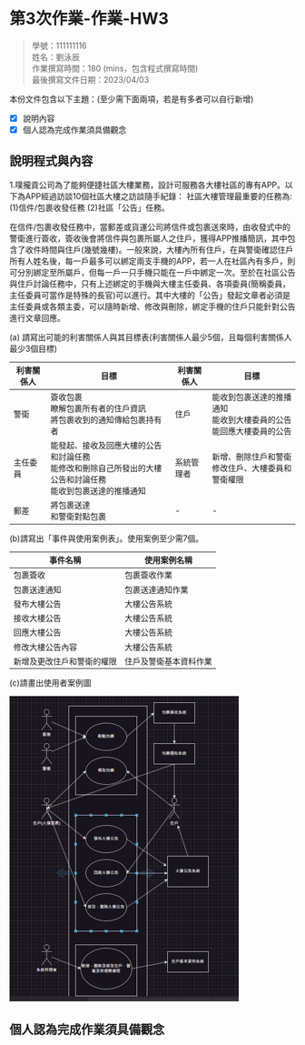 # 第3次作業-作業-HW3
>
>學號：111111116
><br />
>姓名：劉泳辰
><br />
>作業撰寫時間：180 (mins，包含程式撰寫時間)
><br />
>最後撰寫文件日期：2023/04/03
>

本份文件包含以下主題：(至少需下面兩項，若是有多者可以自行新增)
- [x] 說明內容
- [x] 個人認為完成作業須具備觀念

## 說明程式與內容

1.噗攏貢公司為了能夠便捷社區大樓業務，設計可服務各大樓社區的專有APP。以下為APP經過訪談10個社區大樓之訪談隨手紀錄：
社區大樓管理最重要的任務為:
(1)信件/包裹收發任務
(2)社區「公告」任務。

在信件/包裹收發任務中，當郵差或貨運公司將信件或包裹送來時，由收發式中的警衛進行簽收，簽收後會將信件與包裹所屬人之住戶，獲得APP推播簡訊，其中包含了收件時間與住戶(幾號幾樓)。一般來說，大樓內所有住戶，在與警衛確認住戶所有人姓名後，每一戶最多可以綁定兩支手機的APP，若一人在社區內有多戶，則可分別綁定至所屬戶，但每一戶一只手機只能在一戶中綁定一次。至於在社區公告與住戶討論任務中，只有上述綁定的手機與大樓主任委員、各項委員(簡稱委員，主任委員可當作是特殊的⻑官)可以進行。其中大樓的「公告」發起文章者必須是主任委員或各類主委，可以隨時新增、修改與刪除，綁定手機的住戶只能針對公告進行文章回應。

(a) 請寫出可能的利害關係人與其目標表(利害關係人最少5個，且每個利害關係人最少3個目標)

| 利害關係人 |目標| 利害關係人 |目標|
|--------|-------------|--------|-------------|
|警衛|簽收包裹<br>瞭解包裹所有者的住戶資訊<br>將包裹收到的通知傳給包裹持有者|住戶|能收到包裹送達的推播通知<br>能收到大樓委員的公告<br>能回應大樓委員的公告|
|主任委員|能發起、接收及回應大樓的公告和討論任務<br>能修改和刪除自己所發出的大樓公告和討論任務<br>能收到包裹送達的推播通知|系統管理者|新增、刪除住戶和警衛<br>修改住戶、大樓委員和警衛權限<br>|
|郵差|將包裹送達<br>和警衛對點包裹|-|-|

(b)請寫出「事件與使用案例表」。使用案例至少需7個。

|事件名稱|使用案例名稱|
|-|-|
|包裹簽收|包裹簽收作業|
|包裹送達通知|包裹送達通知作業|
|發布大樓公告|大樓公告系統|
|接收大樓公告|大樓公告系統|
|回應大樓公告|大樓公告系統|
|修改大樓公告內容|大樓公告系統|
|新增及更改住戶和警衛的權限|住戶及警衛基本資料作業|

(c)請畫出使用者案例圖

<img src="螢幕擷取畫面 (44).png">

## 個人認為完成作業須具備觀念

